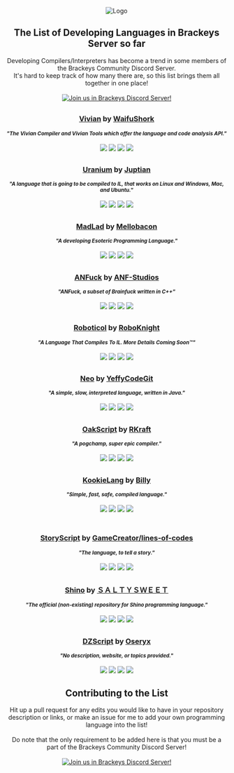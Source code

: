 <p align="center">
  <img src="http://cdn.discordapp.com/emojis/483612861898162187.png" alt="Logo">
  
  <h2 align="center"><strong>The List of Developing Languages in Brackeys Server so far</strong></h2>

  <p align="center">
    Developing Compilers/Interpreters has become a trend in some members of the Brackeys Community Discord Server.
    <br />
    It's hard to keep track of how many there are, so this list brings them all together in one place!
    <br /><br />
    <a href="https://discord.gg/brackeys"><img alt="Join us in Brackeys Discord Server!" src="https://img.shields.io/badge/%20-Join%20us%20in%20Brackeys%20Discord%20Server!-7289DA?style=for-the-badge&logo=discord&logoColor=f0f0f0"></a>
  </p>
<h2></h2>

  <h3 align="center">
    <strong><a href="https://github.com/WaifuShork/Vivian">Vivian</a></strong> by <a href="https://github.com/WaifuShork/">WaifuShork</a>
  </h3>
  <p align="center">
    <sup><strong><i>
      "The Vivian Compiler and Vivian Tools which offer the language and code analysis API."
      </i></strong></sup>
    <br/><br/>
    <img src="https://img.shields.io/github/stars/WaifuShork/Vivian?style=flat-square">
    <img src="https://img.shields.io/github/license/WaifuShork/Vivian?style=flat-square">
    <img src="https://img.shields.io/github/last-commit/WaifuShork/Vivian?style=flat-square">
    <img src="https://img.shields.io/github/languages/top/WaifuShork/Vivian?style=flat-square">
  </p>

<h2></h2>

  <h3 align="center">
  <strong><a href="https://github.com/Juptian/Uranium">Uranium</a></strong> by <a href="https://github.com/Juptian">Juptian</a>
  </h3>
  <p align="center">
    <sup><strong><i>
      "A language that is going to be compiled to IL, that works on Linux and Windows, Mac, and Ubuntu."
    </i></strong></sup>
    <br/><br/>
    <img src="https://img.shields.io/github/stars/Juptian/Uranium?style=flat-square">
    <img src="https://img.shields.io/github/license/Juptian/Uranium?style=flat-square">
    <img src="https://img.shields.io/github/last-commit/juptian/Uranium?style=flat-square">
    <img src="https://img.shields.io/github/languages/top/Juptian/Uranium?style=flat-square">
  </p>
  
<h2></h2>

  <h3 align="center">
    <strong><a href="https://github.com/mellobacon/MadLad">MadLad</a></strong> by <a href="https://github.com/mellobacon">Mellobacon</a>
  </h3>
  <p align="center">
    <sup><strong><i>
      "A developing Esoteric Programming Language."
    </i></strong></sup>
    <br/><br/>
    <img src="https://img.shields.io/github/stars/mellobacon/MadLad?style=flat-square">
    <img src="https://img.shields.io/github/license/mellobacon/MadLad?style=flat-square">
    <img src="https://img.shields.io/github/last-commit/mellobacon/MadLad?style=flat-square">
    <img src="https://img.shields.io/github/languages/top/mellobacon/MadLad?style=flat-square">
  </p>

<h2></h2>

  <h3 align="center">
  <strong><a href="https://github.com/ANF-Studios/Brainfuck-Interpreter/tree/cpp_impl_anfuck">ANFuck</a></strong> by <a href="https://github.com/ANF-Studios">ANF-Studios</a>
  </h3>
  <p align="center">
    <sup><strong><i>
      "ANFuck, a subset of Brainfuck written in C++"
    </i></strong></sup>
    <br/><br/>
    <img src="https://img.shields.io/github/stars/ANF-Studios/ANFuck?style=flat-square">
    <img src="https://img.shields.io/github/license/ANF-Studios/ANFuck?style=flat-square">
    <img src="https://img.shields.io/github/last-commit/ANF-Studios/ANFuck?style=flat-square">
    <img src="https://img.shields.io/github/languages/top/ANF-Studios/ANFuck?style=flat-square">
  </p>

<h2></h2>

  <h3 align="center">
  <strong><a href="https://github.com/roboknight5/Roboticol">Roboticol</a></strong> by <a href="https://github.com/roboknight5">RoboKnight</a>
  </h3>
  <p align="center">
    <sup><strong><i>
      "A Language That Compiles To IL. More Details Coming Soon™"
    </i></strong></sup>
    <br/><br/>
    <img src="https://img.shields.io/github/stars/roboknight5/Roboticol?style=flat-square">
    <img src="https://img.shields.io/github/license/roboknight5/Roboticol?style=flat-square">
    <img src="https://img.shields.io/github/last-commit/roboknight5/Roboticol?style=flat-square">
    <img src="https://img.shields.io/github/languages/top/roboknight5/Roboticol?style=flat-square">
  </p>

<h2></h2>

  <h3 align="center">
  <strong><a href="https://github.com/Unammed-Language-Project/Neo">Neo</a></strong> by <a href="https://github.com/YeffyCodeGit">YeffyCodeGit</a>
  </h3>
  <p align="center">
    <sup><strong><i>
      "A simple, slow, interpreted language, written in Java."
    </i></strong></sup>
    <br/><br/>
    <img src="https://img.shields.io/github/stars/Unammed-Language-Project/Unammed-Language?style=flat-square">
    <img src="https://img.shields.io/github/license/Unammed-Language-Project/Unammed-Language?style=flat-square">
    <img src="https://img.shields.io/github/last-commit/Unammed-Language-Project/Unammed-Language?style=flat-square">
    <img src="https://img.shields.io/github/languages/top/Unammed-Language-Project/Unammed-Language?style=flat-square">
  </p>

<h2></h2>

  <h3 align="center">
  <strong><a href="https://github.com/rushilkoul/oakscript">OakScript</a></strong> by <a href="https://github.com/rushilkoul">RKraft</a>
  </h3>
  <p align="center">
    <sup><strong><i>
      "A pogchamp, super epic compiler."
    </i></strong></sup>
    <br/><br/>
    <img src="https://img.shields.io/github/stars/rushilkoul/oakscript?style=flat-square">
    <img src="https://img.shields.io/github/license/rushilkoul/oakscript?style=flat-square">
    <img src="https://img.shields.io/github/last-commit/rushilkoul/oakscript?style=flat-square">
    <img src="https://img.shields.io/github/languages/top/rushilkoul/oakscript?style=flat-square">
  </p>

<h2></h2>

  <h3 align="center">
  <strong><a href="https://github.com/kookielang">KookieLang</a></strong> by <a href="https://github.com/billyeatcookies">Billy</a>
  </h3>
  <p align="center">
    <sup><strong><i>
      "Simple, fast, safe, compiled language."
    </i></strong></sup>
    <br/><br/>
    <img src="https://img.shields.io/github/stars/kookielang/Kookie?style=flat-square">
    <img src="https://img.shields.io/github/license/kookielang/Kookie?style=flat-square">
    <img src="https://img.shields.io/github/last-commit/kookielang/Kookie?style=flat-square">
    <img src="https://img.shields.io/github/languages/top/kookielang/Kookie?style=flat-square">
    <br/><br/>
  </p>
  
<h2></h2>

  <h3 align="center">
  <strong><a href="https://github.com/lines-of-codes/StoryScript">StoryScript</a></strong> by <a href="https://github.com/lines-of-codes">GameCreator/lines-of-codes</a>
  </h3>
  <p align="center">
    <sup><strong><i>
      "The language, to tell a story."
    </i></strong></sup>
    <br/><br/>
    <img src="https://img.shields.io/github/stars/lines-of-codes/StoryScript?style=flat-square">
    <img src="https://img.shields.io/github/license/lines-of-codes/StoryScript?style=flat-square">
    <img src="https://img.shields.io/github/last-commit/lines-of-codes/StoryScript?style=flat-square">
    <img src="https://img.shields.io/github/languages/top/lines-of-codes/StoryScript?style=flat-square">
  </p>

<h2></h2>

  <h3 align="center">
  <strong><a href="https://github.com/salty-sweet/Shino">Shino</a></strong> by <a href="https://github.com/salty-sweet">ＳＡＬＴＹＳＷＥＥＴ</a>
  </h3>
  <p align="center">
    <sup><strong><i>
      "The official (non-existing) repository for Shino programming language."
    </i></strong></sup>
    <br/><br/>
    <img src="https://img.shields.io/github/stars/salty-sweet/Shino?style=flat-square">
    <img src="https://img.shields.io/github/license/salty-sweet/Shino?style=flat-square">
    <img src="https://img.shields.io/github/last-commit/salty-sweet/Shino?style=flat-square">
    <img src="https://img.shields.io/github/languages/top/salty-sweet/Shino?style=flat-square">
  </p>

<h2></h2>

  <h3 align="center">
  <strong><a href="https://github.com/404https://github.com/Oseryx/DZScript">DZScript</a></strong> by <a href="https://github.com/Oseryx">Oseryx</a>
  </h3>
  <p align="center">
    <sup><strong><i>
      "No description, website, or topics provided."
    </i></strong></sup>
    <br/><br/>
    <img src="https://img.shields.io/github/stars/Oseryx/DZScript?style=flat-square">
    <img src="https://img.shields.io/github/license/Oseryx/DZScript?style=flat-square">
    <img src="https://img.shields.io/github/last-commit/Oseryx/DZScript?style=flat-square">
    <img src="https://img.shields.io/github/languages/top/Oseryx/DZScript?style=flat-square">
  </p>
  
<h2></h2>
  <h2 align="center"><strong>Contributing to the List</strong></h2>

  <p align="center">
    Hit up a pull request for any edits you would like to have in your repository description or links, or make an issue for me to add your own programming language into the list!
    <br /><br />
    Do note that the only requirement to be added here is that you must be a part of the Brackeys Community Discord Server!
    <br /><br />
    <a href="https://discord.gg/brackeys"><img alt="Join us in Brackeys Discord Server!" src="https://img.shields.io/badge/%20-Join%20us%20in%20Brackeys%20Discord%20Server!-7289DA?style=for-the-badge&logo=discord&logoColor=f0f0f0"></a>
  </p>
</p>


